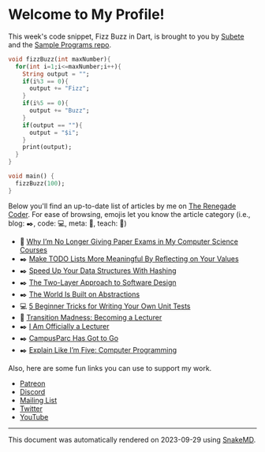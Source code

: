 # Welcome to My Profile!

This week's code snippet, Fizz Buzz in Dart, is brought to you by [Subete](https://subete.jeremygrifski.com/en/latest/) and the [Sample Programs repo](https://sampleprograms.io/).

```Dart
void fizzBuzz(int maxNumber){
  for(int i=1;i<=maxNumber;i++){
    String output = "";
    if(i%3 == 0){
      output += "Fizz";
    }
    if(i%5 == 0){
      output += "Buzz";
    }
    if(output == ""){
      output = "$i";
    }
    print(output);
  }
}

void main() {
  fizzBuzz(100);
}
```

Below you'll find an up-to-date list of articles by me on [The Renegade Coder](https://therenegadecoder.com). For ease of browsing, emojis let you know the article category (i.e., blog: :black_nib:, code: :computer:, meta: :thought_balloon:, teach: :apple:)

- :apple: [Why I’m No Longer Giving Paper Exams in My Computer Science Courses](https://therenegadecoder.com/teach/why-im-no-longer-giving-paper-exams-in-my-computer-science-courses/)
- :black_nib: [Make TODO Lists More Meaningful By Reflecting on Your Values](https://therenegadecoder.com/blog/make-todo-lists-more-meaningful-by-reflecting-on-your-values/)
- :black_nib: [Speed Up Your Data Structures With Hashing](https://therenegadecoder.com/blog/speed-up-your-data-structures-with-hashing/)
- :black_nib: [The Two-Layer Approach to Software Design](https://therenegadecoder.com/blog/the-two-layer-approach-to-software-design/)
- :black_nib: [The World Is Built on Abstractions](https://therenegadecoder.com/blog/the-world-is-built-on-abstractions/)
- :computer: [5 Beginner Tricks for Writing Your Own Unit Tests](https://therenegadecoder.com/code/beginner-tricks-for-writing-your-own-unit-tests/)
- :thought_balloon: [Transition Madness: Becoming a Lecturer](https://therenegadecoder.com/meta/transition-madness-becoming-a-lecturer/)
- :black_nib: [I Am Officially a Lecturer](https://therenegadecoder.com/blog/i-am-officially-a-lecturer/)
- :black_nib: [CampusParc Has Got to Go](https://therenegadecoder.com/blog/campusparc-has-got-to-go/)
- :black_nib: [Explain Like I’m Five: Computer Programming](https://therenegadecoder.com/blog/explain-like-im-five-computer-programming/)

Also, here are some fun links you can use to support my work.

- [Patreon](https://www.patreon.com/TheRenegadeCoder)
- [Discord](https://discord.gg/Jhmtj7Z)
- [Mailing List](https://therenegadecoder.com/about/newsletter)
- [Twitter](https://twitter.com/RenegadeCoder94)
- [YouTube](https://www.youtube.com/channel/UCpyoVwOqYRlSAEUPEn7P9hw)

***

This document was automatically rendered on 2023-09-29 using [SnakeMD](https://www.snakemd.io).